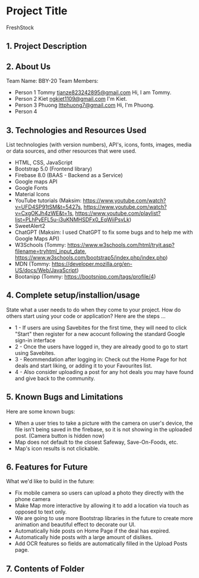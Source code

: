 # Project Title
FreshStock


## 1. Project Description

## 2. About Us
Team Name: BBY-20
Team Members: 
- Person 1 Tommy tianze823242895@gmail.com
    Hi, I am Tommy.
- Person 2 Kiet ngkiet1109@gmail.com
    I'm Kiet.
- Person 3 Phuong lttphuong7@gmail.com
    Hi, I'm Phuong.
- Person 4


	
## 3. Technologies and Resources Used
List technologies (with version numbers), API's, icons, fonts, images, media or data sources, and other resources that were used.
* HTML, CSS, JavaScript
* Bootstrap 5.0 (Frontend library)
* Firebase 8.0 (BAAS - Backend as a Service)
* Google maps API
* Google Fonts
* Material Icons
* YouTube tutorials (Maksim: https://www.youtube.com/watch?v=UFD4SP91tSM&t=5427s, https://www.youtube.com/watch?v=CxgOKJh4zWE&t=1s, https://www.youtube.com/playlist?list=PLhPyEFL5u-i3uKNMHSDFx0_EqWiiPsvLk) 
* SweetAlert2
* ChatGPT (Maksim: I used ChatGPT to fix some bugs and to help me with Google Maps API) 
* W3Schools (Tommy: https://www.w3schools.com/html/tryit.asp?filename=tryhtml_input_date, https://www.w3schools.com/bootstrap5/index.php/index.php)
* MDN (Tommy: https://developer.mozilla.org/en-US/docs/Web/JavaScript)
* Bootanipp (Tommy: https://bootsnipp.com/tags/profile/4)



## 4. Complete setup/installion/usage
State what a user needs to do when they come to your project.  How do others start using your code or application?
Here are the steps ...
* 1 - If users are using Savebites for the first time, they will need to click "Start" then register for a new acocunt following the standard Google sign-in interface
* 2 - Once the users have logged in, they are already good to go to start using Savebites.
* 3 - Reommendation after logging in: Check out the Home Page for hot deals and start liking, or adding it to your Favourites list.
* 4 - Also consider uploading a post for any hot deals you may have found and give back to the community.



## 5. Known Bugs and Limitations
Here are some known bugs:
* When a user tries to take a picture with the camera on user's device, the file isn't being saved in the firebase, so it is not showing in the uploaded post. (Camera button is hidden now)
* Map does not default to the closest Safeway, Save-On-Foods, etc.
* Map's icon results is not clickable.



## 6. Features for Future
What we'd like to build in the future:
* Fix mobile camera so users can upload a photo they directly with the phone camera
* Make Map more interactive by allowing it to add a location via touch as opposed to text only.
* We are going to use more Bootstrap libraries in the future to create more animation and beautiful effect to decorate our UI.
* Automatically hide posts on Home Page if the deal has expired.
* Automatically hide posts with a large amount of dislikes.
* Add OCR features so fields are automatically filled in the Upload Posts page.

	
## 7. Contents of Folder